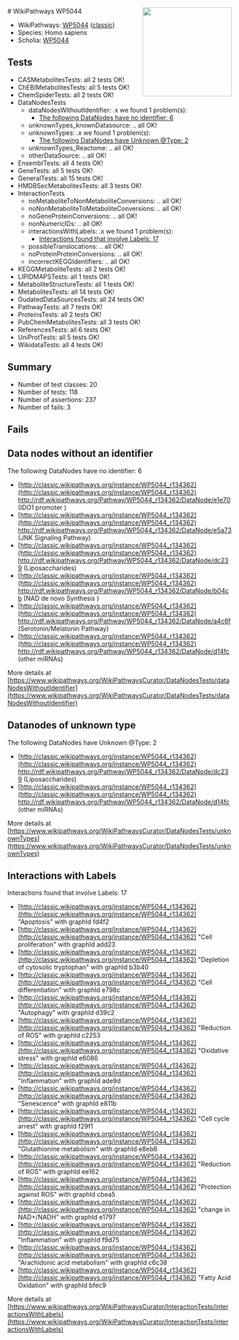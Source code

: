 <img style="float: right; width: 200px" src="https://upload.wikimedia.org/wikipedia/commons/thumb/8/83/Wplogo_with_text_500.png/640px-Wplogo_with_text_500.png" />
# WikiPathways WP5044

* WikiPathways: [WP5044](https://wikipathways.org/pathways/WP5044) ([classic](https://classic.wikipathways.org/instance/WP5044))
* Species: Homo sapiens
* Scholia: [WP5044](https://scholia.toolforge.org/wikipathways/WP5044)
## Tests
* CASMetabolitesTests: all 2 tests OK!
* ChEBIMetabolitesTests: all 5 tests OK!
* ChemSpiderTests: all 2 tests OK!
* DataNodesTests
    * dataNodesWithoutIdentifier: .x we found 1 problem(s):
        * [The following DataNodes have no identifier: 6](#d2d32fa5)
    * unknownTypes_knownDatasource: .. all OK!
    * unknownTypes: .x we found 1 problem(s):
        * [The following DataNodes have Unknown @Type: 2](#839973e0)
    * unknownTypes_Reactome: .. all OK!
    * otherDataSource: .. all OK!
* EnsemblTests: all 4 tests OK!
* GeneTests: all 5 tests OK!
* GeneralTests: all 15 tests OK!
* HMDBSecMetabolitesTests: all 3 tests OK!
* InteractionTests
    * noMetaboliteToNonMetaboliteConversions: .. all OK!
    * noNonMetaboliteToMetaboliteConversions: .. all OK!
    * noGeneProteinConversions: .. all OK!
    * nonNumericIDs: .. all OK!
    * interactionsWithLabels: .x we found 1 problem(s):
        * [Interactions found that involve Labels: 17](#fe97a8bf)
    * possibleTranslocations: .. all OK!
    * noProteinProteinConversions: .. all OK!
    * incorrectKEGGIdentifiers: .. all OK!
* KEGGMetaboliteTests: all 2 tests OK!
* LIPIDMAPSTests: all 1 tests OK!
* MetaboliteStructureTests: all 1 tests OK!
* MetabolitesTests: all 14 tests OK!
* OudatedDataSourcesTests: all 24 tests OK!
* PathwayTests: all 7 tests OK!
* ProteinsTests: all 2 tests OK!
* PubChemMetabolitesTests: all 3 tests OK!
* ReferencesTests: all 6 tests OK!
* UniProtTests: all 5 tests OK!
* WikidataTests: all 4 tests OK!


## Summary

* Number of test classes: 20
* Number of tests: 118
* Number of assertions: 237
* Number of fails: 3

## Fails

<a name="d2d32fa5" />

## Data nodes without an identifier

The following DataNodes have no identifier: 6

* [http://classic.wikipathways.org/instance/WP5044_r134362](http://classic.wikipathways.org/instance/WP5044_r134362) http://rdf.wikipathways.org/Pathway/WP5044_r134362/DataNode/e1e70 (IDO1 promoter
)
* [http://classic.wikipathways.org/instance/WP5044_r134362](http://classic.wikipathways.org/instance/WP5044_r134362) http://rdf.wikipathways.org/Pathway/WP5044_r134362/DataNode/e5a73 (JNK Signaling
Pathway)
* [http://classic.wikipathways.org/instance/WP5044_r134362](http://classic.wikipathways.org/instance/WP5044_r134362) http://rdf.wikipathways.org/Pathway/WP5044_r134362/DataNode/dc239 (Liposaccharides)
* [http://classic.wikipathways.org/instance/WP5044_r134362](http://classic.wikipathways.org/instance/WP5044_r134362) http://rdf.wikipathways.org/Pathway/WP5044_r134362/DataNode/b04cb (NAD de novo
Synthesis
)
* [http://classic.wikipathways.org/instance/WP5044_r134362](http://classic.wikipathways.org/instance/WP5044_r134362) http://rdf.wikipathways.org/Pathway/WP5044_r134362/DataNode/a4c6f (Serotonin/Melatonin
Pathway)
* [http://classic.wikipathways.org/instance/WP5044_r134362](http://classic.wikipathways.org/instance/WP5044_r134362) http://rdf.wikipathways.org/Pathway/WP5044_r134362/DataNode/d14fc (other 
miRNAs)


More details at [https://www.wikipathways.org/WikiPathwaysCurator/DataNodesTests/dataNodesWithoutIdentifier](https://www.wikipathways.org/WikiPathwaysCurator/DataNodesTests/dataNodesWithoutIdentifier)

<a name="839973e0" />

## Datanodes of unknown type

The following DataNodes have Unknown @Type: 2

* [http://classic.wikipathways.org/instance/WP5044_r134362](http://classic.wikipathways.org/instance/WP5044_r134362) http://rdf.wikipathways.org/Pathway/WP5044_r134362/DataNode/dc239 (Liposaccharides)
* [http://classic.wikipathways.org/instance/WP5044_r134362](http://classic.wikipathways.org/instance/WP5044_r134362) http://rdf.wikipathways.org/Pathway/WP5044_r134362/DataNode/d14fc (other 
miRNAs)


More details at [https://www.wikipathways.org/WikiPathwaysCurator/DataNodesTests/unknownTypes](https://www.wikipathways.org/WikiPathwaysCurator/DataNodesTests/unknownTypes)

<a name="fe97a8bf" />

## Interactions with Labels

Interactions found that involve Labels: 17

* [http://classic.wikipathways.org/instance/WP5044_r134362](http://classic.wikipathways.org/instance/WP5044_r134362) "Apoptosis" with graphId fd4f2
* [http://classic.wikipathways.org/instance/WP5044_r134362](http://classic.wikipathways.org/instance/WP5044_r134362) "Cell proliferation" with graphId add23
* [http://classic.wikipathways.org/instance/WP5044_r134362](http://classic.wikipathways.org/instance/WP5044_r134362) "Depletion of 
cytosolic tryptophan" with graphId b3b40
* [http://classic.wikipathways.org/instance/WP5044_r134362](http://classic.wikipathways.org/instance/WP5044_r134362) "Cell differentiation" with graphId e798c
* [http://classic.wikipathways.org/instance/WP5044_r134362](http://classic.wikipathways.org/instance/WP5044_r134362) "Autophagy" with graphId d39c2
* [http://classic.wikipathways.org/instance/WP5044_r134362](http://classic.wikipathways.org/instance/WP5044_r134362) "Reduction 
of ROS" with graphId c2253
* [http://classic.wikipathways.org/instance/WP5044_r134362](http://classic.wikipathways.org/instance/WP5044_r134362) "Oxidative stress" with graphId e6086
* [http://classic.wikipathways.org/instance/WP5044_r134362](http://classic.wikipathways.org/instance/WP5044_r134362) "Inflammation" with graphId ade9d
* [http://classic.wikipathways.org/instance/WP5044_r134362](http://classic.wikipathways.org/instance/WP5044_r134362) "Senescence" with graphId e811b
* [http://classic.wikipathways.org/instance/WP5044_r134362](http://classic.wikipathways.org/instance/WP5044_r134362) "Cell cycle arrest" with graphId f29f1
* [http://classic.wikipathways.org/instance/WP5044_r134362](http://classic.wikipathways.org/instance/WP5044_r134362) "Glutathionine
metabolism" with graphId e8eb6
* [http://classic.wikipathways.org/instance/WP5044_r134362](http://classic.wikipathways.org/instance/WP5044_r134362) "Reduction 
of ROS" with graphId ee162
* [http://classic.wikipathways.org/instance/WP5044_r134362](http://classic.wikipathways.org/instance/WP5044_r134362) "Protection
against ROS" with graphId cbea5
* [http://classic.wikipathways.org/instance/WP5044_r134362](http://classic.wikipathways.org/instance/WP5044_r134362) "change in 
NAD+/NADH" with graphId e1797
* [http://classic.wikipathways.org/instance/WP5044_r134362](http://classic.wikipathways.org/instance/WP5044_r134362) "Inflammation" with graphId f9d75
* [http://classic.wikipathways.org/instance/WP5044_r134362](http://classic.wikipathways.org/instance/WP5044_r134362) "Arachidonic acid
metabolism" with graphId c6c38
* [http://classic.wikipathways.org/instance/WP5044_r134362](http://classic.wikipathways.org/instance/WP5044_r134362) "Fatty Acid
Oxidation" with graphId bfec9


More details at [https://www.wikipathways.org/WikiPathwaysCurator/InteractionTests/interactionsWithLabels](https://www.wikipathways.org/WikiPathwaysCurator/InteractionTests/interactionsWithLabels)

